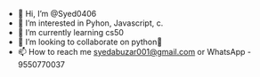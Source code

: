 - 👋 Hi, I’m @Syed0406
- 👀 I’m interested in Pyhon, Javascript, c.
- 🌱 I’m currently learning cs50 
- 💞️ I’m looking to collaborate on python🐍
- 📫 How to reach me syedabuzar001@gmail.com or WhatsApp - 9550770037

<!---
Syed0406/Syed0406 is a ✨ special ✨ repository because its `README.md` (this file) appears on your GitHub profile.
You can click the Preview link to take a look at your changes.
--->
